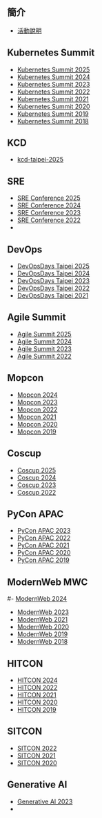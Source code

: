 簡介
---
- [活動說明](/6rjijz5JSG6L0EnxAQGb-w)

Kubernetes Summit
---
- [Kubernetes Summit 2025](/@k8ssummit/2025)
- [Kubernetes Summit 2024](/@k8ssummit/2024)
- [Kubernetes Summit 2023](/@k8ssummit/2023)
- [Kubernetes Summit 2022](/@k8ssummit/22)
- [Kubernetes Summit 2021](/@k8ssummit/21)
- [Kubernetes Summit 2020](/@k8ssummit/20)
- [Kubernetes Summit 2019](/@k8ssummit/19)
- [Kubernetes Summit 2018](/c/k8ssummit)

KCD
---
- [kcd-taipei-2025](https://hackmd.io/@CNTUG/kcd-taipei-2025)

SRE
---
- [SRE Conference 2025](/@sre-conf/2025)
- [SRE Conference 2024](/@sre-conf/2024)
- [SRE Conference 2023](/@sre-conf/2023)
- [SRE Conference 2022](/@sre-conf/2022)
- 

DevOps
---
- [DevOpsDays Taipei 2025](/@DevOpsDay/2025)
- [DevOpsDays Taipei 2024](/@DevOpsDay/2024)
- [DevOpsDays Taipei 2023](/@DevOpsDay/2023)
- [DevOpsDays Taipei 2022](/@DevOpsDay/2022)
- [DevOpsDays Taipei 2021](/@DevOpsDay/2021)

Agile Summit
---
- [Agile Summit 2025](/@AGsummit/2025)
- [Agile Summit 2024](/@AGsummit/2024)
- [Agile Summit 2023](/@AGsummit/2023)
- [Agile Summit 2022](/@AGsummit/2022)

Mopcon
---
- [Mopcon 2024](https://hackmd.io/@mopcon/2024)
- [Mopcon 2023](https://hackmd.io/@mopcon/2023)
- [Mopcon 2022](https://hackmd.io/@mopcon/2022)
- [Mopcon 2021](https://hackmd.io/@mopcon/2021)
- [Mopcon 2020](https://hackmd.io/@mopcon/2020)
- [Mopcon 2019](https://hackmd.io/@mopcon/2019)

Coscup
---
- [Coscup 2025](/@coscup/2025)
- [Coscup 2024](/@coscup/2024)
- [Coscup 2023](/@coscup/2023)
- [Coscup 2022](/@coscup/2022)

PyCon APAC
---
- [PyCon APAC 2023](/@pycontw/ByiK8jQph)
- [PyCon APAC 2022](/@pycontw/2022)
- [PyCon APAC 2021](/@pycontw/2021)
- [PyCon APAC 2020](/@pycontw/2020)
- [PyCon APAC 2019](/@pycontw/2019)

ModernWeb MWC
---
#- [ModernWeb 2024](https://hackmd.io/@ModernWeb/2024)
- [ModernWeb 2023](https://hackmd.io/@ModernWeb/2023)
- [ModernWeb 2021](https://hackmd.io/@ModernWeb/MW21)
- [ModernWeb 2020](https://hackmd.io/@ModernWeb/2020)
- [ModernWeb 2019](https://hackmd.io/@ModernWeb/2019)
- [ModernWeb 2018](https://hackmd.io/c/MW18/)

HITCON
---
- [HITCON 2024](/@HITCON/2024-note)
- [HITCON 2022](/@HITCON/2022-note)
- [HITCON 2021](/@HITCON/2021-note)
- [HITCON 2020](/@HITCON/2020-note)
- [HITCON 2019](/@HITCON/2019-cmt-note)

SITCON 
---
- [SITCON 2022](https://hackmd.io/@SITCON/2022)
- [SITCON 2021](https://hackmd.io/@SITCON/2021)
- [SITCON 2020](https://hackmd.io/@SITCON/2020)

Generative AI
---
- [Generative AI 2023](/@ejc/2023gaiconf)
- 